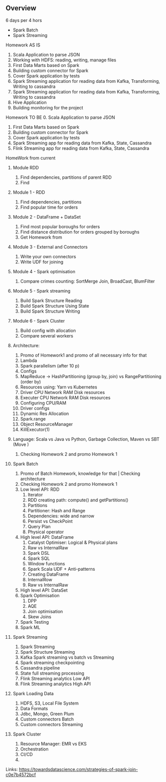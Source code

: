 ## Overview

6 days per 4 hors

- Spark Batch
- Spark Streaming

Homework AS IS
1. Scala Application to parse JSON
2. Working with HDFS: reading, writing, manage files
3. First Data Marts based on Spark
4. Building custom connector for Spark
5. Cover Spark application by tests
6. Spark Streaming application for reading data from Kafka, Transforming, Writing to cassandra 
7. Spark Streaming application for reading data from Kafka, Transforming, Writing to cassandra
8. Hive Application
9. Building monitoring for the project
   
Homework TO BE
0. Scala Application to parse JSON
1. First Data Marts based on Spark
2. Building custom connector for Spark
3. Cover Spark application by tests
4. Spark Streaming app for reading data from Kafka, State, Cassandra
5. Flink Streaming app for reading data from Kafka, State, Cassandra

HomeWork from current
1. Module RDD
   1. Find dependencies, partitions of parent RDD
   2. Find 



1. Module 1 - RDD
   1. Find dependencies, partitions
   2. Find popular time for orders
2. Module 2 - DataFrame + DataSet
   1. Find most popular boroughs for orders
   2. Find distance distribution for orders grouped by boroughs
   3. Get Homework from 
3. Module 3 - External and Connectors
   1. Write your own connectors
   2. Write UDF for joining
4. Module 4 - Spark optimisation
   1. Compare crimes counting: SortMerge Join, BroadCast, BlumFilter
5. Module 5 - Spark streaming
   1. Build Spark Structure Reading
   2. Build Spark Structure Using State
   3. Build Spark Structure Writing
6. Module 6 - Spark Cluster
   1. Build config with allocation
   2. Compare several workers





10. Architecture: 
    1. Promo of Homework1 and promo of all necessary info for that  
    2. Lambda
    3. Spark parallelism (after 10 p)
    4. Configs
    5. MapReduce -> HashPartitioning (group by, join) vs RangePartitioning (order by)
    6. Resources using: Yarn vs Kubernetes
    7. Driver CPU Network RAM Disk resources 
    8. Executer CPU Network RAM Disk resources
    9. Configuring CPU/RAM
    10. Driver configs
    11. Dynamic Res Allocation
    12. Spark.range
    13. Object ResourceManager
    14. KillExecutor(1)
11. Language: Scala vs Java vs Python, Garbage Collection, Maven vs SBT (Move )
    1. Checking Homework 2 and promo Homework 1
12. Spark Batch
    1. Promo of Batch Homework, knowledge for that | Checking architecture 
    2. Checking Homework 2 and promo Homework 1
    3. Low level API: RDD
       1. Iterator
       2. RDD creating path: compute() and getPartitions() 
       3. Partitions
       4. Partitioner: Hash and Range
       5. Dependencies: wide and narrow
       6. Persist vs CheckPoint
       7. Query Plan
       8. Physical operator
    4. High level API: DataFrame
       1. Catalyst Optimiser: Logical & Physical plans
       2. Raw vs InternalRaw
       3. Spark DSL
       4. Spark SQL
       5. Window functions
       6. Spark Scala UDF + Anti-patterns
       7. Creating DataFrame
       8. InternalRow
       9. Raw vs InternalRaw
    5. High level API: DataSet
    6. Spark Optimisation
       1. DPP
       2. AQE
       3. Join optimisation
       4. Skew Joins
    7. Spark Testing
    8. Spark ML
13. Spark Streaming
    1. Spark Streaming
    2. Spark Structure Streaming
    3. Kafka Spark streaming vs batch vs Streaming
    4. Spark streaming checkpointing
    5. Cassandra pipeline
    6. State full streaming processing
    7. Flink Streaming analytics Low API
    8. Flink Streaming analytics High API
14. Spark Loading Data 
    1. HDFS, S3, Local File System
    2. Data Formats
    3. Jdbc, Mongo, Green Plum
    4. Custom connectors Batch
    5. Custom connectors Streaming
15. Spark Cluster
    1. Resource Manager: EMR vs EKS
    2. Orchestration
    3. CI/CD
    4. 

Links:
https://towardsdatascience.com/strategies-of-spark-join-c0e7b4572bcf
